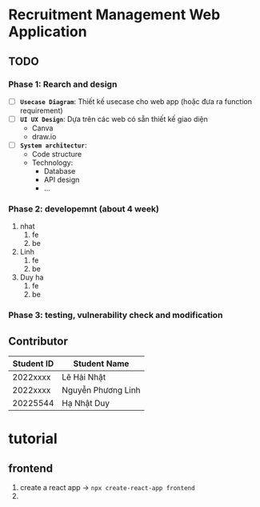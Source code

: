 # Recruitment Management Web Application

## TODO
### Phase 1: Rearch and design

- [ ] **`Usecase Diagram`**: Thiết kế usecase cho web app (hoặc đưa ra function requirement)
- [ ] **`UI UX Design`**: Dựa trên các web có sẵn thiết kế giao diện
    - Canva
    - draw.io
- [ ] **`System architectur`**: 
    - Code structure
    - Technology: 
        - Database
        - API design
        - ...

### Phase 2:  developemnt (about 4 week)

1. nhat
   1. fe
   2. be
2. Linh
   1. fe
   2. be
3. Duy ha
   1. fe
   1. be

### Phase 3: testing, vulnerability check  and modification 

## Contributor
| Student ID  | Student Name |
| ------------- | ------------- |
| 2022xxxx | Lê Hải Nhật |
| 2022xxxx | Nguyễn Phương Linh |
| 20225544  | Hạ Nhật Duy  |



# tutorial
## frontend
1. create a react app -> `npx create-react-app frontend`
2. 